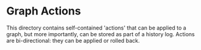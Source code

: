 # Graph Actions

This directory contains self-contained 'actions' that can be applied to a graph, but
more importantly, can be stored as part of a history log. Actions are bi-directional:
they can be applied or rolled back.
